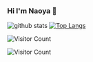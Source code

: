 ### Hi I'm Naoya 👋

![github stats](https://github-readme-stats.vercel.app/api?username=Naoya-Kojima&count_private=true&show_icons=true)
[![Top Langs](https://github-readme-stats.vercel.app/api/top-langs/?username=Naoya-Kojima&langs_count=5&layout=compact)](https://github.com/anuraghazra/github-readme-stats)


![Visitor Count](https://profile-counter.glitch.me/Naoya-Kojima/count.svg)

![Visitor Count](https://komarev.com/ghpvc/?username=Naoya-Kojima&color=green)

<!--
**Naoya-Kojima/Naoya-Kojima** is a ✨ _special_ ✨ repository because its `README.md` (this file) appears on your GitHub profile.

Here are some ideas to get you started:

- 🔭 I’m currently working on ...
- 🌱 I’m currently learning ...
- 👯 I’m looking to collaborate on ...
- 🤔 I’m looking for help with ...
- 💬 Ask me about ...
- 📫 How to reach me: ...
- 😄 Pronouns: ...
- ⚡ Fun fact: ...
-->

